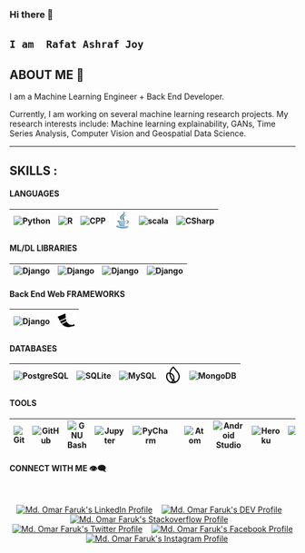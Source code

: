 ### Hi there 👋

##  `I am  Rafat Ashraf Joy` 



## ABOUT ME 👋 

I am a Machine Learning Engineer + Back End Developer.

Currently, I am working on several machine learning research projects. My research interests include: Machine learning explainability, GANs, Time Series Analysis, Computer Vision and Geospatial Data Science.
<!--
I'm a full-stack software engineer working with **Python**, **Django**, **Vue.js**, **Docker**.
-->

---
## SKILLS :

#### LANGUAGES
<img alt="Python" width="30px" src="https://raw.githubusercontent.com/simple-icons/simple-icons/develop/icons/python.svg"/>|<img alt="R" width="30px" src="https://raw.githubusercontent.com/simple-icons/simple-icons/develop/icons/r.svg"/>|<img alt="CPP" width="30px" src="https://raw.githubusercontent.com/simple-icons/simple-icons/develop/icons/cplusplus.svg"/>|<img alt="Java" width="30px" src="https://raw.githubusercontent.com/simple-icons/simple-icons/develop/icons/java.svg"/>|<img alt="scala" width="30px" src="https://raw.githubusercontent.com/simple-icons/simple-icons/develop/icons/scala.svg"/>|<img alt="CSharp" width="30px" src="https://raw.githubusercontent.com/simple-icons/simple-icons/develop/icons/csharp.svg"/>
|--|--|--|--|--|--|
 
<!--
![Python](https://img.shields.io/badge/-Python-%233776AB?style=flat-square&logo=Python&logoColor=ffffff)
![HTML5](https://img.shields.io/badge/-HTML5-%23E44D27?style=flat-square&logo=html5&logoColor=ffffff)
![CSS3](https://img.shields.io/badge/-CSS3-%231572B6?style=flat-square&logo=css3)
![JavaScript](https://img.shields.io/badge/-JavaScript-%23F7DF1C?style=flat-square&logo=javascript&logoColor=000000&labelColor=%23F7DF1C&color=%23FFCE5A)
![Java](https://img.shields.io/badge/-Java-%23007396?style=flat-square&logo=Java)
![C](https://img.shields.io/badge/-C-%23A8B9CC?style=flat-square&logo=C&logoColor=%23222222)
-->

#### ML/DL LIBRARIES
<img alt="Django" width="30px" src="https://raw.githubusercontent.com/simple-icons/simple-icons/develop/icons/scikit-learn.svg"/>|<img alt="Django" width="30px" src="https://raw.githubusercontent.com/simple-icons/simple-icons/develop/icons/tensorflow.svg"/>|<img alt="Django" width="30px" src="https://raw.githubusercontent.com/simple-icons/simple-icons/develop/icons/keras.svg"/>|<img alt="Django" width="30px" src="https://raw.githubusercontent.com/simple-icons/simple-icons/develop/icons/pytorch.svg"/>
|--|--|--|--|


#### Back End Web FRAMEWORKS
<img alt="Django" width="30px" src="https://raw.githubusercontent.com/simple-icons/simple-icons/develop/icons/django.svg"/>|<img alt="Flask" width="30px" src="https://raw.githubusercontent.com/simple-icons/simple-icons/develop/icons/flask.svg"/>
|--|--|


#### DATABASES
<img alt="PostgreSQL" width="30px" src="https://raw.githubusercontent.com/simple-icons/simple-icons/develop/icons/postgresql.svg"/>|<img alt="SQLite" width="30px" src="https://raw.githubusercontent.com/simple-icons/simple-icons/develop/icons/sqlite.svg"/>|<img alt="MySQL" width="30px" src="https://raw.githubusercontent.com/simple-icons/simple-icons/develop/icons/mysql.svg"/>|<img alt="Firebase" width="30px" src="https://raw.githubusercontent.com/simple-icons/simple-icons/develop/icons/firebase.svg"/>|<img alt="MongoDB" width="30px" src="https://raw.githubusercontent.com/simple-icons/simple-icons/develop/icons/mongodb.svg"/>
|--|--|--|--|--|
 
<!--
![PostgreSQL](https://img.shields.io/badge/-PostgreSQL-%23336791?style=flat-square&logo=PostgreSQL)
![SQLite](https://img.shields.io/badge/-SQLite-%23003B57?style=flat-square&logo=SQLite)
![MySQL](https://img.shields.io/badge/-MySQL-%234479A1?style=flat-square&logo=MySQL&logoColor=white)
![Firebase](https://img.shields.io/badge/-Firebase-2E2E2E?style=flat-square&logo=firebase&logoColor=ffcb2b)
-->

#### TOOLS
<img alt="Git" width="30px" src="https://raw.githubusercontent.com/simple-icons/simple-icons/develop/icons/git.svg"/>|<img alt="GitHub" width="30px" src="https://raw.githubusercontent.com/simple-icons/simple-icons/develop/icons/github.svg"/>|<img alt="GNU Bash" width="30px" src="https://raw.githubusercontent.com/simple-icons/simple-icons/develop/icons/gnubash.svg"/>|<img alt="Jupyter" width="30px" src="https://raw.githubusercontent.com/simple-icons/simple-icons/develop/icons/jupyter.svg"/>|<img alt="PyCharm" width="30px" src="https://raw.githubusercontent.com/simple-icons/simple-icons/develop/icons/pycharm.svg"/>|<img alt="VSCode" width="30px" src="https://raw.githubusercontent.com/simple-icons/simple-icons/develop/icons/visualstudiocode.svg"/>|<img alt="Atom" width="30px" src="https://raw.githubusercontent.com/simple-icons/simple-icons/develop/icons/atom.svg"/>|<img alt="Android Studio" width="30px" src="https://raw.githubusercontent.com/simple-icons/simple-icons/develop/icons/androidstudio.svg"/>|<img alt="Heroku" width="30px" src="https://raw.githubusercontent.com/simple-icons/simple-icons/develop/icons/heroku.svg"/>|<img alt="Ubuntu" width="30px" src="https://raw.githubusercontent.com/simple-icons/simple-icons/develop/icons/ubuntu.svg"/>
|--|--|--|--|--|--|--|--|--|--|




#### CONNECT WITH ME 👁‍🗨
</br>
<p align="center">
<a href="https://www.linkedin.com/in/iamomar22" target="_blank"><img src="https://cdn.jsdelivr.net/npm/simple-icons@v3/icons/linkedin.svg" alt="Md. Omar Faruk's LinkedIn Profile" height="30" width="30"></a>&nbsp;&nbsp;&nbsp; <a href="https://dev.to/iamomar22" target="_blank"><img src="https://d2fltix0v2e0sb.cloudfront.net/dev-badge.svg" alt="Md. Omar Faruk's DEV Profile" height="30" width="30"></a>&nbsp;&nbsp;&nbsp; <a href="https://stackoverflow.com/users/14398143/md-omar-faruk" target="_blank"> <img src="https://cdn.jsdelivr.net/npm/simple-icons@v3/icons/stackoverflow.svg" alt="Md. Omar Faruk's Stackoverflow Profile" height="30" width="30"></a>&nbsp;&nbsp;&nbsp; <a href="https://twitter.com/IamOmaR222" target="_blank"><img src="https://cdn.jsdelivr.net/npm/simple-icons@v3/icons/twitter.svg" alt="Md. Omar Faruk's Twitter Profile" height="30" width="30"></a>&nbsp;&nbsp;&nbsp; <a href="https://www.facebook.com/IamOmaR22" target="_blank"><img src="https://cdn.jsdelivr.net/npm/simple-icons@v3/icons/facebook.svg" alt="Md. Omar Faruk's Facebook Profile" height="30" width="30"></a>&nbsp;&nbsp;&nbsp; <a href="https://www.instagram.com/iamomar_22/" target="_blank"><img src="https://cdn.jsdelivr.net/npm/simple-icons@v3/icons/instagram.svg" alt="Md. Omar Faruk's Instagram Profile" height="30" width="30"></a> 
</p> 

<!--
<p align="center">
  <img src="https://github-readme-stats.vercel.app/api?username=IamOmar22&theme=tokyonight&show_icons=true" />
</p> 
-->

<!--
[![Top Langs](https://github-readme-stats.vercel.app/api/top-langs/?username=IamOmar22&theme=tokyonight)](https://github.com/IamOmar22)
-->

<!--
<p align="center">
   <img src="https://github-readme-stats.vercel.app/api?username=IamOmar22&show_icons=true&theme=dracula" />&nbsp;&nbsp;&nbsp;&nbsp;
   <img src="https://github-readme-stats.vercel.app/api/top-langs/?username=IamOmar22">
</p> 
-->











<!--
**rajoy99/rajoy99** is a ✨ _special_ ✨ repository because its `README.md` (this file) appears on your GitHub profile.

Here are some ideas to get you started:

- 🔭 I’m currently working on ...
- 🌱 I’m currently learning ...
- 👯 I’m looking to collaborate on ...
- 🤔 I’m looking for help with ...
- 💬 Ask me about ...
- 📫 How to reach me: ...
- 😄 Pronouns: ...
- ⚡ Fun fact: ...
-->
